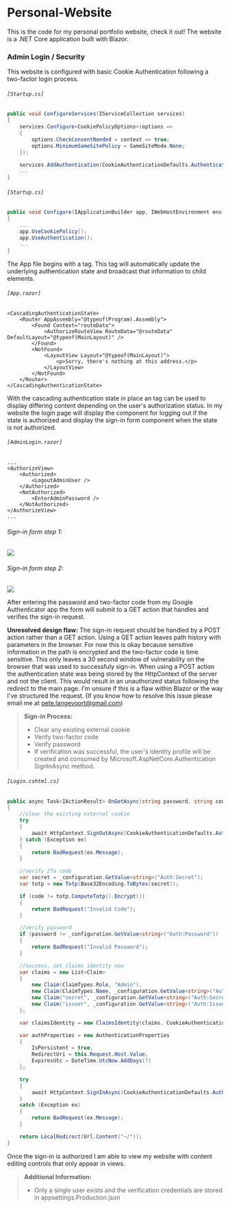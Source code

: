 # Personal-Website
This is the code for my personal portfolio website, check it out!
The website is a .NET Core application built with Blazor.

### Admin Login / Security
This website is configured with basic Cookie Authentication following a two-factor login process.

###### `[Startup.cs]`
```cs
public void ConfigureServices(IServiceCollection services)
{
    services.Configure<CookiePolicyOptions>(options =>
    {
        options.CheckConsentNeeded = context => true;
        options.MinimumSameSitePolicy = SameSiteMode.None;
    });

    services.AddAuthentication(CookieAuthenticationDefaults.AuthenticationScheme).AddCookie();
    ...
}
```

###### `[Startup.cs]`
```cs
public void Configure(IApplicationBuilder app, IWebHostEnvironment env)
{
    ...
    app.UseCookiePolicy();
    app.UseAuthentication();
    ...
}
```

The App file begins with a <CascadingAuthenticationState> tag.
This tag will automatically update the underlying authentication state and broadcast that information to child elements.

###### `[App.razor]`
```
<CascadingAuthenticationState>
    <Router AppAssembly="@typeof(Program).Assembly">
        <Found Context="routeData">
            <AuthorizeRouteView RouteData="@routeData" DefaultLayout="@typeof(MainLayout)" />
        </Found>
        <NotFound>
            <LayoutView Layout="@typeof(MainLayout)">
                <p>Sorry, there's nothing at this address.</p>
            </LayoutView>
        </NotFound>
    </Router>
</CascadingAuthenticationState>
```

With the cascading authentication state in place an <AuthorizeView> tag can be used to display differing content depending on the user's authorization status.
In my website the login page will display the component for logging out if the state is authorized and display the sign-in form component when the state is not authorized.

###### `[AdminLogin.razor]`
```
...
<AuthorizeView>
    <Authorized>
        <LogoutAdminUser />
    </Authorized>
    <NotAuthorized>
        <EnterAdminPassword />
    </NotAuthorized>
</AuthorizeView>
...
```

###### Sign-in form step 1:
[![](https://tiny-img.com/images/custom-uploads/optimized/admin-password.png)]()

###### Sign-in form step 2:
[![](https://tiny-img.com/images/custom-uploads/optimized/admin-code.png)]()

After entering the password and two-factor code from my Google Authenticator app the form will submit to a GET action that handles and verifies the sign-in request.

**Unresolved design flaw:** The sign-in request should be handled by a POST action rather than a GET action. Using a GET action leaves path history with parameters in the browser. For now this is okay because sensitive information in the path is encrypted and the two-factor code is time sensitive. This only leaves a 30 second window of vulnerability on the browser that was used to successfuly sign-in. When using a POST action the authentication state was being stored by the HttpContext of the server and not the client. This would result in an unauthorized status following the redirect to the main page. I'm unsure if this is a flaw within Blazor or the way I've structured the request. (If you know how to resolve this issue please email me at pete.langevoort@gmail.com)

>**Sign-in Process:**
>- Clear any existing external cookie
>- Verify two-factor code
>- Verify password
>- If verification was successful, the user's identity profile will be created and consumed by Microsoft.AspNetCore.Authentication SignInAsync method.

###### `[Login.cshtml.cs]`
```cs
public async Task<IActionResult> OnGetAsync(string password, string code)
{
    //clear the existing external cookie
    try
    {
        await HttpContext.SignOutAsync(CookieAuthenticationDefaults.AuthenticationScheme);
    } catch (Exception ex)
    {
        return BadRequest(ex.Message);
    }

    //verify 2fa code
    var secret = _configuration.GetValue<string>("Auth:Secret");
    var totp = new Totp(Base32Encoding.ToBytes(secret));

    if (code != totp.ComputeTotp().Encrypt())
    {
        return BadRequest("Invalid Code");
    }

    //verify password
    if (password != _configuration.GetValue<string>("Auth:Password"))
    {
        return BadRequest("Invalid Password");
    }

    //success, set claims identity now
    var claims = new List<Claim>
    {
        new Claim(ClaimTypes.Role, "Admin"),
        new Claim(ClaimTypes.Name, _configuration.GetValue<string>("Auth:Username")),
        new Claim("secret", _configuration.GetValue<string>("Auth:Secret")),
        new Claim("issuer", _configuration.GetValue<string>("Auth:Issuer"))
    };

    var claimsIdentity = new ClaimsIdentity(claims, CookieAuthenticationDefaults.AuthenticationScheme);

    var authProperties = new AuthenticationProperties
    {
        IsPersistent = true,
        RedirectUri = this.Request.Host.Value,
        ExpiresUtc = DateTime.UtcNow.AddDays(7)
    };

    try
    {
        await HttpContext.SignInAsync(CookieAuthenticationDefaults.AuthenticationScheme, new ClaimsPrincipal(claimsIdentity), authProperties);
    }
    catch (Exception ex)
    {
        return BadRequest(ex.Message);
    }

    return LocalRedirect(Url.Content("~/"));
}
```

Once the sign-in is authorized I am able to view my website with content editing controls that only appear in <Authorized> views.

>**Additional Information:**
>- Only a single user exists and the verification credentials are stored in appsettings.Production.json
